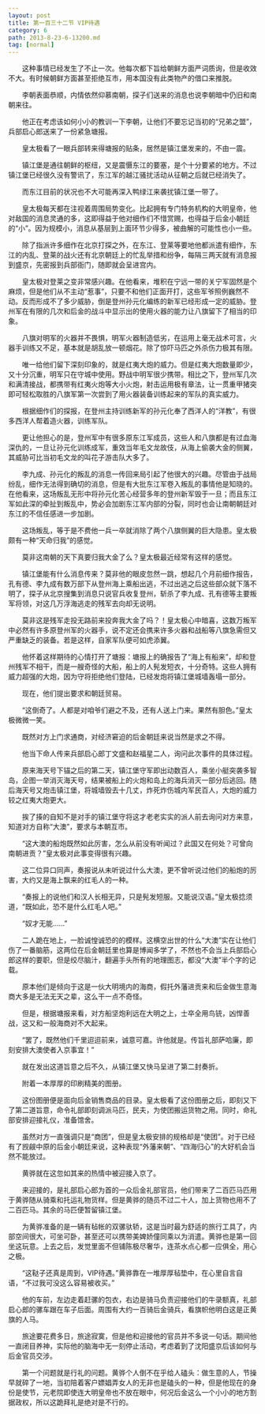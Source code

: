 ```yaml
---
layout: post
title: 第一百三十二节 VIP待遇
category: 6
path: 2013-8-23-6-13200.md
tag: [normal]
---
```


　　这种事情已经发生了不止一次。他每次都下旨给朝鲜方面严词质询，但是收效不大。有时候朝鲜方面甚至拒绝互市，用本国没有此类物产的借口来推脱。

　　李朝表面恭顺，内情依然仰慕南朝，探子们送来的消息也说李朝暗中仍旧和南朝来往。

　　他正在考虑该如何小小的教训一下李朝，让他们不要忘记当初的“兄弟之盟”，兵部启心郎送来了一份紧急塘报。

　　皇太极看了一眼兵部转来得塘报的贴条，居然是镇江堡发来的，不由一震。

　　镇江堡是通往朝鲜的枢纽，又是震慑东江的要塞，是个十分要紧的地方。不过镇江堡已经很久没有警讯了，东江军的越江骚扰活动从征朝之后就已经消失了。

　　而东江目前的状况也不大可能再深入鸭绿江来袭扰镇江堡一带了。

　　皇太极每天都在注视着周围局势变化。比起拥有专门特务机构的大明皇帝，他对敌国的消息灵通的多，这即得益于他对细作们不惜赏赐，也得益于后金小朝廷的“小”。因为规模小，消息从基层到上面环节少得多，被曲解的可能性也小一些。

　　除了指派许多细作在北京打探之外，在东江、登莱等要地他都派遣有细作，东江的内乱、登莱的战火还有北京朝廷上的忙乱举措和纷争，每隔三两天就有消息报到盛京，先密报到兵部衙门，随即就会呈进宫内。

　　皇太极对登莱之变非常感兴趣。在他看来，堆积在宁远一带的关宁军固然是个麻烦，但是他们从不主动“惹事”，只要不和他们正面开打，这些军爷照例巍然不动。反而形成不了多少威胁，倒是登州孙元化编练的新军已经形成一定的威胁。登州军在有限的几次和后金的战斗中显示出的使用火器的能力让八旗留下了相当的印象。

　　八旗对明军的火器并不畏惧，明军火器制造低劣，在运用上毫无战术可言，火器手训练又不足，基本就是胡乱放一顿烟花。除了惊吓马匹之外杀伤力极其有限。

　　唯一给他们留下深刻印象的，就是红夷大炮的威力。但是红夷大炮数量即少，又十分沉重，明军只在守城中使用。野战中明军很少携带。相比之下，登州军几次和满清接战，都携带有红夷火炮等大小火炮，射击运用极有章法，让一贯重甲猪突即可轻松取胜的八旗军第一次尝到了用火器装备训练起来的军队的真实威力。

　　根据细作们的探报，在登州主持训练新军的孙元化奉了西洋人的“洋教”，有很多西洋人帮着造火器，训练军队。

　　更让他担心的是，登州军中有很多原东江军成员，这些人和八旗都是有过血海深仇的，一旦让孙元化训练成军，重效当年毛文龙故伎，从海上偷袭大金的侧翼，其威胁可比当初毛文龙的叫花子游击队大多了。

　　李九成、孙元化的叛乱的消息一传回来局引起了他很大的兴趣。尽管由于战局纷乱，细作无法得到确切的消息，但是有大批东江军卷入叛乱的事情他是知晓的。在他看来，这场叛乱无形中将孙元化苦心经营多年的登州新军毁于一旦；而且东江军如此深的牵扯到叛乱中，势必会加剧东江军内部的分裂，同时也会让南朝朝廷对东江的不信任感进一步加剧。

　　这场叛乱，等于是不费他一兵一卒就消除了两个八旗侧翼的巨大隐患。皇太极颇有一种“天命归我”的感觉。

　　莫非这南朝的天下真要归我大金了么？皇太极最近经常有这样的感觉。

　　镇江堡能有什么消息传来？莫非他的眼皮忽然一跳，想起几个月前细作报告，孔有德、李九成有数万部下从登州海上乘船出逃，不过出逃之后这些部众就下落不明了，探子从北京搜集到消息只说官兵收复登州，斩杀了李九成、孔有德等主要叛军将领，对这几万浮海逃走的残军去向却无说明。

　　莫非这是残军走投无路前来投奔我大金了吗？！皇太极心中暗喜，这数万叛军中必然有许多原登州军的火器手，说不定还会携来许多火器和战船等八旗急需但又严重缺乏的装备。若是这样，自家军队便可如虎添翼。

　　他怀着这样期待的心情打开了塘报：塘报上的确报告了“海上有船来”，却和登州残军不相干，而是一艘奇怪的大船，船上的人髡发短衣，十分奇特。这些人拥有威力超强的大炮，因为守将拒绝他们登陆，已经发炮将镇江堡城墙轰塌一部分。

　　现在，他们提出要求和朝廷贸易。

　　“这倒奇了。人都是对咱爷们避之不及，还有人送上门来。果然有胆色。”皇太极微微一笑。

　　既然对方上门求通商，对经济窘迫的后金朝廷来说当然是求之不得。

　　他当下命人传来兵部启心郎丁文盛和赵福星二人，询问此次事件的具体过程。

　　原来海天号下锚之后的第二天，镇江堡守军即出动数百人，乘坐小艇突袭多智岛，企图一举消灭海天号，结果被船上的火炮和岛上的海兵消灭一部分后逃回。随后海天号又炮击镇江堡，将城墙毁去十几丈，炸死炸伤城内军民百人，大炮的威力较之红夷大炮更大。

　　挨了揍的自知不是对手的镇江堡守将这才老老实实的派人前去询问对方来意，知道对方自称“大澳”，要求与本朝互市。

　　“这大澳的船炮既然如此厉害，怎么从前没有听闻过？此国又在何处？可曾向南朝进贡？”皇太极对此事变得很有兴趣。

　　这二位异口同声，奏报说从未听说过什么大澳，更不曾听说过他们的船炮的厉害，大约又是海上飘来的红毛人的一种。

　　“奏报上的说他们和汉人长相无异，只是髡发短服。又能说汉语。”皇太极捻须道，“既如此，恐不是什么红毛人吧。”

　　“奴才无能……”

　　二人跪在地上，一脸诚惶诚恐的的模样。这横空出世的什么“大澳”实在让他们伤了一番脑筋，这两位在后金朝廷里也算是博闻多学了，不然也不会当上兵部启心郎这样的要职，但是绞尽脑汁，翻遍手头所有的地理图志，都没“大澳”半个字的记载。

　　原本他们是倾向于这是一伙大明境内的海商，假托外藩进贡来和后金做生意海商大多是无法无天之辈，这么干一点不奇怪。

　　但是，根据塘报来看，对方船坚炮利远在大明之上，士卒全用鸟铳，凶悍善战，这又和一般海商对不大起来。

　　“罢了，既然他们千里迢迢前来，诚意可嘉。许他就是。传旨礼部萨哈廉，即刻安排大澳使者入京事宜！”

　　就在发出这道旨意之后不久，从镇江堡又快马呈进了第二封奏折。

　　附着一本厚厚的印刷精美的图册。

　　这份图册便是面向后金销售商品的目录。皇太极看了这份图册之后，即刻又下了第二道旨意，命令礼部即刻调派马匹，民夫，为使团搬运货物之用。同时，命礼部安排迎接礼仪，准备馆舍。

　　虽然对方一直强调只是“商团”，但是皇太极安排的规格却是“使团”。对于已经有了觊觎中原的后金小朝廷来说，这种表现“外藩来朝”、“四海归心”的大好机会当然不能放过。

　　黄骅就在这忽如其来的热情中被迎接入京了。

　　来迎接的，是礼部启心郎为首的一众后金礼部官员，他们带来了二百匹马匹用于黄骅随从骑乘和托运礼物货样。但是黄骅的随员不过二十人，加上货物也用不了二百匹马。其余的马匹便暂留镇江堡。

　　为黄骅准备的是一辆有毡帐的双骡驮轿，这是当时最为舒适的旅行工具了，内部空间很大，可坐可卧，甚至还可以携带美婢娇僮同乘以为消遣。黄骅也是第一回坐这玩意。上去之后，发觉里面不但铺陈极尽奢华，连茶水点心都一应俱全，用心之极。

　　“这鞑子还真是周到，VIP待遇。”黄骅靠在一堆厚厚毡垫中，在心里自言自语，“不过我可没这么容易被收买。”

　　他的车前，左边走着赶骡的包衣，右边是骑马负责迎接他们的牛录额真，礼部启心郎的骡车跟在车子后面。周围有大约一百骑后金骑兵，看旗帜他明白这是正黄旗的人马。

　　旅途要花费多日，旅途寂寞，但是他和迎接他的官员并不多说一句话。期间他一直闭目养神，实际他的脑海中无一刻停止活动，考虑着到了沈阳盛京后该如何与后金官员交涉。

　　第一个问题就是行礼的问题。黄骅个人倒不在乎给人磕头：做生意的人，节操早就碎了一地，当初陪着客户嫖娼弄女人的无非也是磕头的一种，但是他现在的身份是使节，元老院即使连大明皇帝也不放在眼中，何况后金这么一个小小的地方割据政权，所以这跪拜礼是绝对是不行的。
